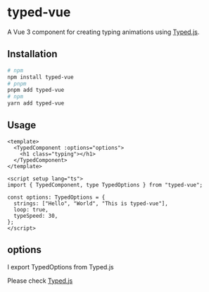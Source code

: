 # typed-vue
A Vue 3 component for creating typing animations using [Typed.js](https://mattboldt.com/demos/typed-js/).

## Installation
```bash
# npm
npm install typed-vue
# pnpm
pnpm add typed-vue
# npm
yarn add typed-vue
```

## Usage
```vue
<template>
  <TypedComponent :options="options">
    <h1 class="typing"></h1>
  </TypedComponent>
</template>

<script setup lang="ts">
import { TypedComponent, type TypedOptions } from "typed-vue";

const options: TypedOptions = {
  strings: ["Hello", "World", "This is typed-vue"],
  loop: true,
  typeSpeed: 30,
};
</script>
```

## options
I export TypedOptions from Typed.js

Please check [Typed.js](https://mattboldt.com/demos/typed-js/)
